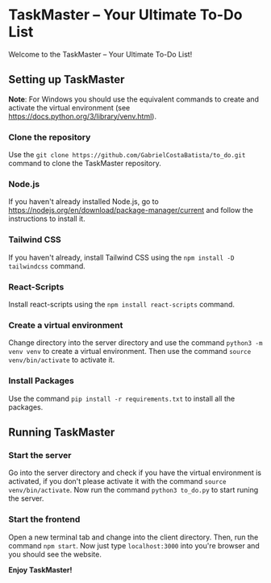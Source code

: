# TaskMaster – Your Ultimate To-Do List
Welcome to the TaskMaster – Your Ultimate To-Do List!


## Setting up TaskMaster

**Note**: For Windows you should use the equivalent commands to create and activate the virtual environment (see https://docs.python.org/3/library/venv.html).

### Clone the repository
Use the ```git clone https://github.com/GabrielCostaBatista/to_do.git``` command to clone the TaskMaster repository.

### Node.js
If you haven't already installed Node.js, go to https://nodejs.org/en/download/package-manager/current and follow the instructions to install it.

### Tailwind CSS
If you haven't already, install Tailwind CSS using the ```npm install -D tailwindcss``` command.

### React-Scripts
Install react-scripts using the ```npm install react-scripts``` command.

### Create a virtual environment
Change directory into the server directory and use the command ```python3 -m venv venv``` to create a virtual environment. Then use the command ```source venv/bin/activate``` to activate it.

### Install Packages
Use the command ```pip install -r requirements.txt``` to install all the packages.

## Running TaskMaster

### Start the server
Go into the server directory and check if you have the virtual environment is activated, if you don't please activate it with the command ```source venv/bin/activate```. Now run the command ```python3 to_do.py``` to start runing the server.

### Start the frontend
Open a new terminal tab and change into the client directory. Then, run the command ```npm start```. Now just type ```localhost:3000``` into you're browser and you should see the website.

**Enjoy TaskMaster!**
